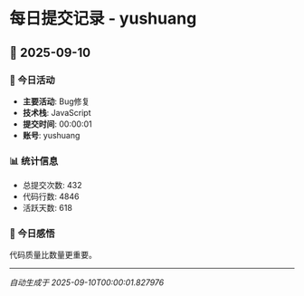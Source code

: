 # 每日提交记录 - yushuang

## 📅 2025-09-10

### 🎯 今日活动
- **主要活动**: Bug修复
- **技术栈**: JavaScript
- **提交时间**: 00:00:01
- **账号**: yushuang

### 📊 统计信息
- 总提交次数: 432
- 代码行数: 4846
- 活跃天数: 618

### 💭 今日感悟
代码质量比数量更重要。

---
*自动生成于 2025-09-10T00:00:01.827976*

